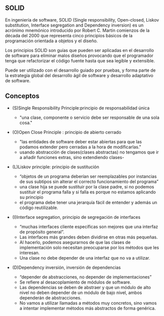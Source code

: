 
## SOLID

En ingeniería de software, SOLID (Single responsibility, Open-closed, Liskov substitution, Interface segregation and Dependency inversion) es un acrónimo mnemónico introducido por Robert C. Martin comienzos de la década del 2000 que representa cinco principios básicos de la programación orientada a objetos y el diseño.

Los principios SOLID son guías que pueden ser aplicadas en el desarrollo de software para eliminar malos diseños provocando que el programador tenga que refactorizar el código fuente hasta que sea legible y extensible.

Puede ser utilizado con el desarrollo guiado por pruebas, y forma parte de la estrategia global del desarrollo ágil de software y desarrollo adaptativo de software.
## Conceptos

- (S)Single Responsibility Principle:principio de responsabilidad única	
  - "una clase, componente o servicio debe ser responsable de una sola cosa."
 
- (O)Open Close Principle : principio de abierto cerrado	
  - "las entidades de software deber estar abiertas para que las podamos extender pero cerradas a la hora de modificarlas."	
  - usando abstracción de clases(clases abstractas) no tengamos que ir a añadir funciones extras, sino extendiendo clases-

- (L)Liskov principle: principio de sustitución	
  - “objetos de un programa deberían ser reemplazables por instancias de sus subtipos sin alterar el correcto funcionamiento del programa”	
  - una clase hija se puede sustituir por la clase padre, si no podemos sustituir el programa falla y si falla es porque no estamos aplicando su principio	
  - el programa debe tener una jerarquía fácil de entender y además un código reutilizable.

- (I)Interface segregation, principio de segregación de interfaces	
  - “muchas interfaces cliente específicas son mejores que una interfaz de propósito general”.	
  - Las interfaces más grandes deben dividirse en otras más pequeñas. 	
  - Al hacerlo, podemos asegurarnos de que las clases de implementación solo necesitan preocuparse por los métodos que les interesan.
  - Una clase no debe depender de una interfaz que no va a utilizar.

- (D)Dependency inversión, inversión de dependencias	
  - “depender de abstracciones, no depender de implementaciones”	
  - Se refiere al desacoplamiento de módulos de software.	
  - Las dependencias se deben de abstraer y que un módulo de alto nivel no deben depender de un módulo de bajo nivel, ambos dependerán de abstracciones. 	
  - No vamos a utilizar llamadas a métodos muy concretos, sino vamos a intentar implementar métodos más abstractos de forma genérica.